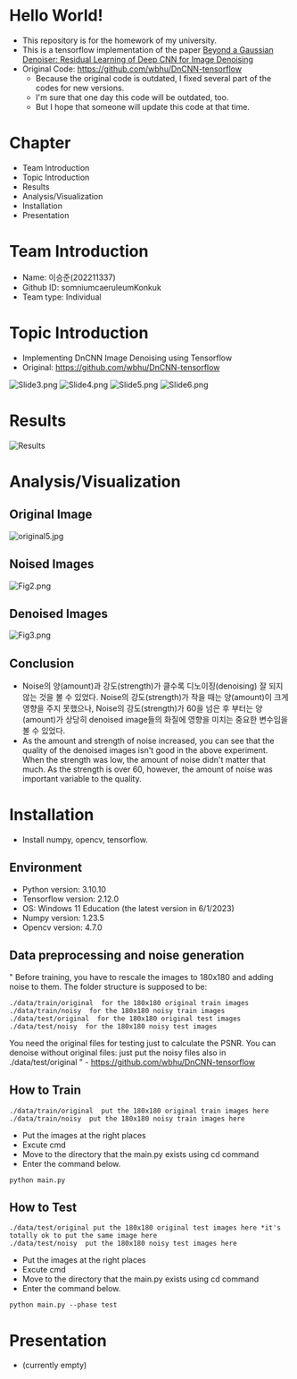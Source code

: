 # Hello World!
- This repository is for the homework of my university.
- This is a tensorflow implementation of the paper [Beyond a Gaussian Denoiser: Residual Learning of Deep CNN for Image Denoising](http://www4.comp.polyu.edu.hk/~cslzhang/paper/DnCNN.pdf)
- Original Code: https://github.com/wbhu/DnCNN-tensorflow
    - Because the original code is outdated, I fixed several part of the codes for new versions.
    - I'm sure that one day this code will be outdated, too.
    - But I hope that someone will update this code at that time.

# Chapter
- Team Introduction
- Topic Introduction
- Results
- Analysis/Visualization
- Installation
- Presentation

# Team Introduction
- Name: 이승준(202211337) 
- Github ID: somniumcaeruleumKonkuk 
- Team type: Individual

# Topic Introduction
- Implementing DnCNN Image Denoising using Tensorflow
- Original: https://github.com/wbhu/DnCNN-tensorflow

![Slide3.png](./PPT/Slide3.PNG)
![Slide4.png](./PPT/Slide4.PNG)
![Slide5.png](./PPT/Slide5.PNG)
![Slide6.png](./PPT/Slide6.PNG)

# Results
![Results](./img/Fig1.PNG)

# Analysis/Visualization
## Original Image
![original5.jpg](./img/original5.jpg)

## Noised Images
![Fig2.png](./img/Fig2.png)
## Denoised Images
![Fig3.png](./img/Fig3.png)


## Conclusion
- Noise의 양(amount)과 강도(strength)가 클수록 디노이징(denoising) 잘 되지 않는 것을 볼 수 있었다. Noise의 강도(strength)가 작을 때는 양(amount)이 크게 영향을 주지 못했으나, Noise의 강도(strength)가 60을 넘은 후 부터는 양(amount)가 상당히 denoised image들의 화질에 영향을 미치는 중요한 변수임을 볼 수 있었다.
- As the amount and strength of noise increased, you can see that the quality of the denoised images isn't good in the above experiment. When the strength was low, the amount of noise didn't matter that much. As the strength is over 60, however, the amount of noise was important variable to the quality.


# Installation
- Install numpy, opencv, tensorflow.

## Environment
- Python version: 3.10.10
- Tensorflow version: 2.12.0
- OS: Windows 11 Education (the latest version in 6/1/2023)
- Numpy version: 1.23.5
- Opencv version: 4.7.0
    
## Data preprocessing and noise generation
"
Before training, you have to rescale the images to 180x180 and adding noise to them.
The folder structure is supposed to be:
```
./data/train/original  for the 180x180 original train images
./data/train/noisy  for the 180x180 noisy train images
./data/test/original  for the 180x180 original test images
./data/test/noisy  for the 180x180 noisy test images
```
You need the original files for testing just to calculate the PSNR.
You can denoise without original files: just put the noisy files also in ./data/test/original
" - https://github.com/wbhu/DnCNN-tensorflow

## How to Train
```
./data/train/original  put the 180x180 original train images here
./data/train/noisy  put the 180x180 noisy train images here
```

- Put the images at the right places
- Excute cmd
- Move to the directory that the main.py exists using cd command
- Enter the command below.
```
python main.py
```

## How to Test
```
./data/test/original put the 180x180 original test images here *it's totally ok to put the same image here
./data/test/noisy  put the 180x180 noisy test images here 
```

- Put the images at the right places
- Excute cmd
- Move to the directory that the main.py exists using cd command
- Enter the command below.
```
python main.py --phase test
```

# Presentation
- (currently empty)
